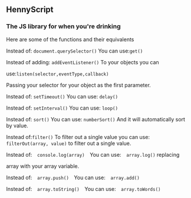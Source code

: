 ## HennyScript

### The JS library for when you're drinking

Here are some of the functions and their equivalents

Instead of: `document.querySelector()` You can use:`get()`

Instead of adding: `addEventListener()` To your objects you can

use:`listen(selector,eventType,callback)`

Passing your selector for your object as the
first parameter.

Instead of: `setTimeout()` You can use: `delay()`

Instead of: `setInterval()` You can use: `loop()`

Instead of: `sort()` You can use: `numberSort()` And it will automatically sort by value.

Instead of:`filter()` To filter out a single value you can use: `filterOut(array, value)` to filter out a single value.


Instead of:&emsp;`console.log(array)`&emsp;You can use:&emsp;`array.log()` replacing

array with your array variable.


Instead of:&emsp;`array.push()`&emsp;You can use:&emsp;`array.add()`


Instead of:&emsp;`array.toString()`&emsp;You can use:&emsp;`array.toWords()`
